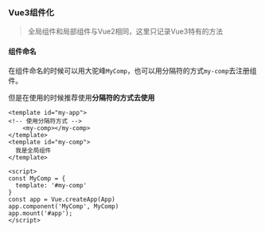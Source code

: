 ### Vue3组件化

> 全局组件和局部组件与Vue2相同，这里只记录Vue3特有的方法

#### 组件命名

在组件命名的时候可以用大驼峰`MyComp`，也可以用分隔符的方式`my-comp`去注册组件。

但是在使用的时候推荐使用**分隔符的方式去使用**

```Vue
<template id="my-app">
<!-- 使用分隔符方式 -->
	<my-comp></my-comp>
</template>
<template id="my-comp">
  我是全局组件
</template>

<script>
const MyComp = {
  template: '#my-comp'
}
const app = Vue.createApp(App)
app.component('MyComp', MyComp)
app.mount('#app');
</script>
```

